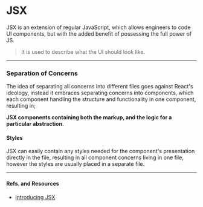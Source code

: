 # JSX

JSX is an extension of regular JavaScript, which allows engineers to code UI components, but with the added benefit of possessing the full power of JS.

> It is used to describe what the UI should look like.

---

### Separation of Concerns

The idea of separating all concerns into different files goes against React's ideology, instead it embraces separating concerns into components, which each component handling the structure and functionality in one component, resulting in;

**JSX components containing both the markup, and the logic for a particular abstraction**.

#### Styles

JSX can easily contain any styles needed for the component's presentation directly in the file, resulting in all component concerns living in one file, however the styles are usually placed in a separate file.

---

#### Refs. and Resources

- [Introducing JSX](https://reactjs.org/docs/introducing-jsx.html)
